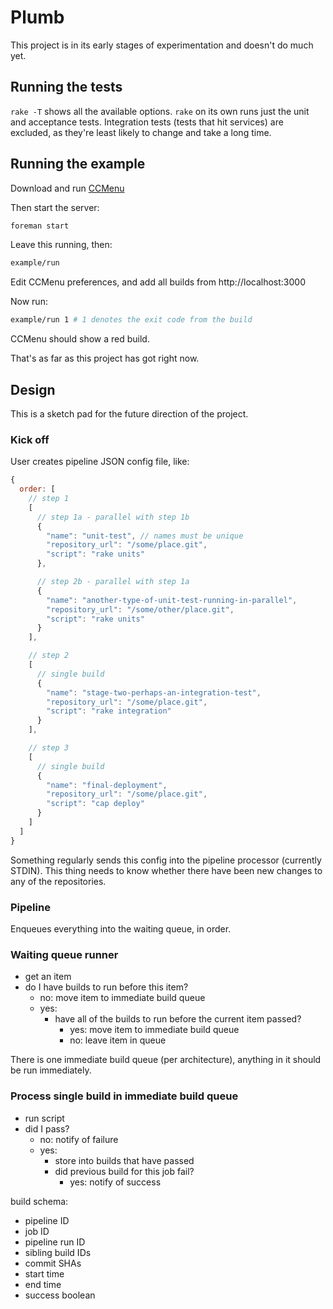 # Plumb

This project is in its early stages of experimentation and doesn't do much yet.

## Running the tests

`rake -T` shows all the available options. `rake` on its own runs just the unit and acceptance tests. Integration tests (tests that hit services) are excluded, as they're least likely to change and take a long time.

## Running the example

Download and run [CCMenu](http://sourceforge.net/projects/ccmenu/files/CCMenu/)

Then start the server:
```bash
foreman start
```

Leave this running, then:
```bash
example/run
```
Edit CCMenu preferences, and add all builds from http://localhost:3000

Now run:
```bash
example/run 1 # 1 denotes the exit code from the build
```
CCMenu should show a red build.

That's as far as this project has got right now.

## Design

This is a sketch pad for the future direction of the project.

### Kick off

User creates pipeline JSON config file, like:

```javascript
{
  order: [
    // step 1
    [
      // step 1a - parallel with step 1b
      {
        "name": "unit-test", // names must be unique
        "repository_url": "/some/place.git",
        "script": "rake units"
      },

      // step 2b - parallel with step 1a
      {
        "name": "another-type-of-unit-test-running-in-parallel",
        "repository_url": "/some/other/place.git",
        "script": "rake units"
      }
    ],

    // step 2
    [
      // single build
      {
        "name": "stage-two-perhaps-an-integration-test",
        "repository_url": "/some/place.git",
        "script": "rake integration"
      }
    ],

    // step 3
    [
      // single build
      {
        "name": "final-deployment",
        "repository_url": "/some/place.git",
        "script": "cap deploy"
      }
    ]
  ]
}
```

Something regularly sends this config into the pipeline processor (currently
STDIN). This thing needs to know whether there have been new changes to any of
the repositories.

### Pipeline

Enqueues everything into the waiting queue, in order.

### Waiting queue runner

- get an item
- do I have builds to run before this item?
    - no: move item to immediate build queue
    - yes:
        - have all of the builds to run before the current item passed?
            - yes: move item to immediate build queue
            - no: leave item in queue


There is one immediate build queue (per architecture), anything in it should be
run immediately.

### Process single build in immediate build queue

- run script
- did I pass?
    - no: notify of failure
    - yes:
        - store into builds that have passed
        - did previous build for this job fail?
            - yes: notify of success


build schema:

- pipeline ID
- job ID
- pipeline run ID
- sibling build IDs
- commit SHAs
- start time
- end time
- success boolean
